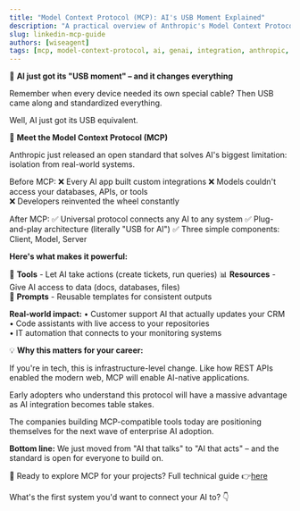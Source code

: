 ```yaml
---
title: "Model Context Protocol (MCP): AI's USB Moment Explained"
description: "A practical overview of Anthropic's Model Context Protocol (MCP)—why it matters, how it standardises AI integration, and what it means for developers, enterprise teams, and the future of AI-native applications."
slug: linkedin-mcp-guide
authors: [wiseagent]
tags: [mcp, model-context-protocol, ai, genai, integration, anthropic, enterprise, best-practices]
---
```


🎯 **AI just got its "USB moment" – and it changes everything**

Remember when every device needed its own special cable? Then USB came along and standardized everything. 

Well, AI just got its USB equivalent.

🧠 **Meet the Model Context Protocol (MCP)**

Anthropic just released an open standard that solves AI's biggest limitation: isolation from real-world systems.

Before MCP:
❌ Every AI app built custom integrations
❌ Models couldn't access your databases, APIs, or tools  
❌ Developers reinvented the wheel constantly

After MCP:
✅ Universal protocol connects any AI to any system
✅ Plug-and-play architecture (literally "USB for AI")
✅ Three simple components: Client, Model, Server

**Here's what makes it powerful:**

🔧 **Tools** - Let AI take actions (create tickets, run queries)
📊 **Resources** - Give AI access to data (docs, databases, files)  
💬 **Prompts** - Reusable templates for consistent outputs

**Real-world impact:**
• Customer support AI that actually updates your CRM
• Code assistants with live access to your repositories  
• IT automation that connects to your monitoring systems

💡 **Why this matters for your career:**

If you're in tech, this is infrastructure-level change. Like how REST APIs enabled the modern web, MCP will enable AI-native applications.

Early adopters who understand this protocol will have a massive advantage as AI integration becomes table stakes.

The companies building MCP-compatible tools today are positioning themselves for the next wave of enterprise AI adoption.

**Bottom line:** We just moved from "AI that talks" to "AI that acts" – and the standard is open for everyone to build on.

🔗 Ready to explore MCP for your projects? Full technical guide 👉[here](https://wiseagent.github.io/blogs/docs/GenAI/GithubCopilotAIApplications/mcp_guide)

What's the first system you'd want to connect your AI to? 👇